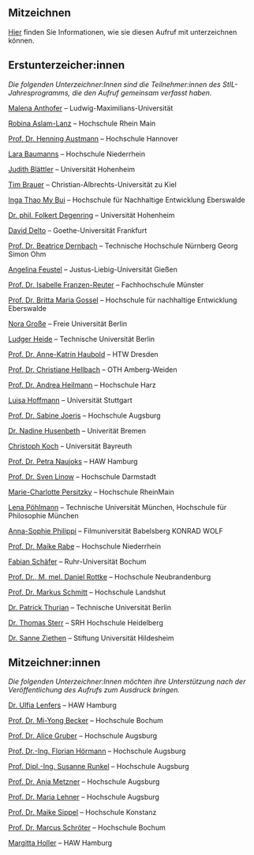 <!--
.. title: Unterzeicher:innen
.. slug: unterzeichnende
.. date: 2023-06-07 20:41:10 UTC+02:00
.. tags: 
.. category: 
.. link: 
.. description: 
.. type: text
-->

## Mitzeichnen

[Hier](mitzeichnen.html) finden Sie Informationen, wie sie diesen Aufruf mit unterzeichnen können.

##  Erstunterzeicher:innen

_Die folgenden Unterzeichner:Innen sind die Teilnehmer:innen des StIL-Jahresprogramms, die den Aufruf gemeinsam verfasst haben._

[Malena Anthofer](https://stiftung-hochschullehre.de/externe-koepfe/malena-anthofer/) – Ludwig-Maximilians-Universität

[Robina Aslam-Lanz](https://stiftung-hochschullehre.de/externe-koepfe/robina-aslam-lanz/) – Hochschule Rhein Main

[Prof. Dr. Henning Austmann](https://stiftung-hochschullehre.de/externe-koepfe/henning-austmann/) – Hochschule Hannover

[Lara Baumanns](https://stiftung-hochschullehre.de/externe-koepfe/lara-baumanns/) – Hochschule Niederrhein

[Judith Blättler](https://stiftung-hochschullehre.de/externe-koepfe/judith-blaettler/) – Universität Hohenheim

[Tim Brauer](https://stiftung-hochschullehre.de/externe-koepfe/tim-brauer/) – Christian-Albrechts-Universität zu Kiel

[Inga Thao My Bui](https://stiftung-hochschullehre.de/externe-koepfe/inga-thao-my-bui/) – Hochschule für Nachhaltige Entwicklung Eberswalde

[Dr. phil. Folkert Degenring](https://stiftung-hochschullehre.de/externe-koepfe/folkert-degenring/) – Universität Hohenheim

[David Delto](https://stiftung-hochschullehre.de/externe-koepfe/david-delto/) – Goethe-Universität Frankfurt

[Prof. Dr. Beatrice Dernbach](https://stiftung-hochschullehre.de/externe-koepfe/beatrice-dernbach/) – Technische Hochschule Nürnberg Georg Simon Ohm

[Angelina Feustel](https://stiftung-hochschullehre.de/externe-koepfe/angelina-feustel/) – Justus-Liebig-Universität Gießen

[Prof. Dr. Isabelle Franzen-Reuter](https://stiftung-hochschullehre.de/externe-koepfe/isabelle-franzen-reuter/) – Fachhochschule Münster

[Prof. Dr. Britta Maria Gossel](https://stiftung-hochschullehre.de/externe-koepfe/britta-maria-gossel/) – Hochschule für nachhaltige Entwicklung Eberswalde

[Nora Große](https://stiftung-hochschullehre.de/externe-koepfe/nora-grosse/) – Freie Universität Berlin

[Ludger Heide](https://stiftung-hochschullehre.de/externe-koepfe/ludger-heide/) – Technische Universität Berlin

[Prof. Dr. Anne-Katrin Haubold](https://stiftung-hochschullehre.de/externe-koepfe/anne-katrin-haubold/) – HTW Dresden

[Prof. Dr. Christiane Hellbach](https://stiftung-hochschullehre.de/externe-koepfe/christiane-hellbach/) – OTH Amberg-Weiden

[Prof. Dr. Andrea Heilmann](https://stiftung-hochschullehre.de/externe-koepfe/andrea-heilmann/) – Hochschule Harz

[Luisa Hoffmann](https://stiftung-hochschullehre.de/externe-koepfe/luisa-hoffmann/) – Universität Stuttgart

[Prof. Dr. Sabine Joeris](https://stiftung-hochschullehre.de/externe-koepfe/sabine-joeris/) – Hochschule Augsburg

[Dr. Nadine Husenbeth](https://stiftung-hochschullehre.de/externe-koepfe/nadine-husenbeth/) – Univerität Bremen

[Christoph Koch](https://stiftung-hochschullehre.de/externe-koepfe/christoph-koch/) – Universität Bayreuth

[Prof. Dr. Petra Naujoks](https://stiftung-hochschullehre.de/externe-koepfe/petra-naujoks/) – HAW Hamburg

[Prof. Dr. Sven Linow](https://stiftung-hochschullehre.de/externe-koepfe/sven-linow/) – Hochschule Darmstadt

[Marie-Charlotte Persitzky](https://stiftung-hochschullehre.de/externe-koepfe/marie-charlotte-persitzky/) – Hochschule RheinMain

[Lena Pöhlmann](https://stiftung-hochschullehre.de/externe-koepfe/lena-poehlmann/) – Technische Universität München, Hochschule für Philosophie München

[Anna-Sophie Philippi](https://stiftung-hochschullehre.de/externe-koepfe/anna-sophie-philippi/) – Filmuniversität Babelsberg KONRAD WOLF

[Prof. Dr. Maike Rabe](https://stiftung-hochschullehre.de/externe-koepfe/maike-rabe/) – Hochschule Niederrhein

[Fabian Schäfer](https://stiftung-hochschullehre.de/externe-koepfe/fabian-schaefer/) – Ruhr-Universität Bochum

[Prof. Dr., M. mel. Daniel Rottke](https://stiftung-hochschullehre.de/externe-koepfe/daniel-rottke/) – Hochschule Neubrandenburg

[Prof. Dr. Markus Schmitt](https://stiftung-hochschullehre.de/externe-koepfe/markus-schmitt/) – Hochschule Landshut

[Dr. Patrick Thurian](https://stiftung-hochschullehre.de/externe-koepfe/patrick-thurian/) – Technische Universität Berlin

[Dr. Thomas Sterr](https://stiftung-hochschullehre.de/externe-koepfe/thomas-sterr/) – SRH Hochschule Heidelberg

[Dr. Sanne Ziethen](https://stiftung-hochschullehre.de/externe-koepfe/sanne-ziethen/) – Stiftung Universität Hildesheim

## Mitzeichner:innen

_Die folgenden Unterzeichner:Innen möchten ihre Unterstützung nach der Veröffentlichung des Aufrufs zum Ausdruck bringen._

[Dr. Ulfia Lenfers](https://www.haw-hamburg.de/hochschule/beschaeftigte/detail/person/person/show/ulfia-lenfers/) – HAW Hamburg

[Prof. Dr. Mi-Yong Becker](https://www.hochschule-bochum.de/die-bo/hochschule/praesidium/mitglieder/prof-dr-mi-yong-becker/) – Hochschule Bochum

[Prof. Dr. Alice Gruber](https://www.hs-augsburg.de/International/Alice-Gruber.html) – Hochschule Augsburg

[Prof. Dr.-Ing. Florian Hörmann](https://www.hs-augsburg.de/fmv/Florian-Hoermann.html) – Hochschule Augsburg

[Prof. Dipl.-Ing. Susanne Runkel](https://www.hs-augsburg.de/Architektur-und-Bauwesen/Susanne-Runkel.html) – Hochschule Augsburg

[Prof. Dr. Anja Metzner](https://www.hs-augsburg.de/Informatik/Anja-Metzner.html) – Hochschule Augsburg

[Prof. Dr. Maria Lehner](https://www.hs-augsburg.de/Wirtschaft/Maria-Lehner.html) – Hochschule Augsburg

[Prof. Dr. Maike Sippel](https://www.htwg-konstanz.de/hochschule/personen/maike-sippel/startseite) – Hochschule Konstanz

[Prof. Dr. Marcus Schröter](https://www.hochschule-bochum.de/fbw/team/schroeter/) – Hochschule Bochum

[Margitta Holler](https://www.haw-hamburg.de/hochschule/beschaeftigte/detail/person/person/show/margitta-holler/) – HAW Hamburg



